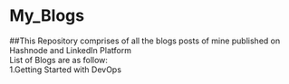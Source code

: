 # My_Blogs
##This Repository comprises of all the blogs posts of mine published on Hashnode and LinkedIn Platform <br>
List of Blogs are as follow:<br>
1.Getting Started with DevOps

